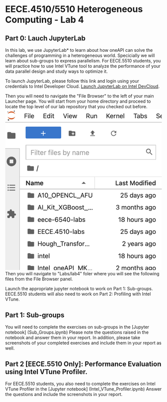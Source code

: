 # EECE.4510/5510 Heterogeneous Computing - Lab 4

## Part 0: Lauch JupyterLab


In this lab, we use JupyterLab* to learn about how oneAPI can solve the challenges of programming in a heterogeneous world. Specicially we will learn about sub-groups to express parallelism. For EECE.5510 students, you will practice how to use Intel VTune tool to analyze the performance of your data parallel design and study ways to optimize it.

To launch JupyterLab, please follow this link and login using your credentials to Intel Developer Cloud.
[Launch JupyterLab on Intel DevCloud](https://jupyter.oneapi.devcloud.intel.com/hub/login?next=/lab/tree/Welcome.ipynb?reset).

Then you will need to navigate the "File Browser" to the left of your main Launcher page. You will start from your home directory and proceed to locate the top level of our lab repository that you checked out before. 
![File Browser Panel](FileBrowser-JupyterLab.png)
Then you will navigate to "Labs/lab4" foler where you will see the following files from the File Browser panel.

Launch the appropriate jupyter notebook to work on Part 1: Sub-groups. EECE.5510 students will also need to work on Part 2: Profiling with Intel VTune.

## Part 1: Sub-groups

You will need to complete the exercises on sub-groups in the [Jupyter notebook] (Sub_Groups.ipynb) Please note the questions raised in the notebook and answer them in your report. In addition, please take screenshots of your completed exercises and include them in your report as well.

## Part 2 [EECE.5510 Only]: Performance Evaluation using Intel VTune Profiler.

For EECE.5510 students, you also need to complete the exercises on Intel VTune Profiler in the [Jupyter notebook] (Intel_VTune_Profiler.ipynb) Answer the questions and include the screenshots in your report.



